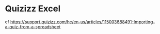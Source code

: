 # Quizizz Excel

cf https://support.quizizz.com/hc/en-us/articles/115003688491-Importing-a-quiz-from-a-spreadsheet
